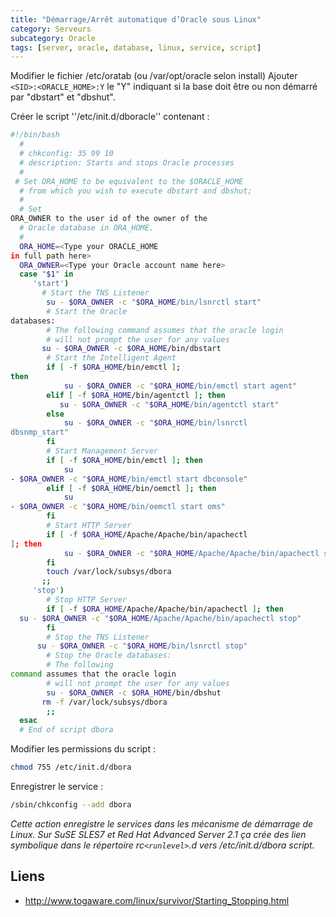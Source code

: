 ```yaml
---
title: "Démarrage/Arrêt automatique d’Oracle sous Linux"
category: Serveurs
subcategory: Oracle
tags: [server, oracle, database, linux, service, script]
---
```

Modifier le fichier /etc/oratab (ou /var/opt/oracle selon install)
Ajouter `<SID>:<ORACLE_HOME>:Y` le "Y" indiquant si la base doit être ou non démarré par "dbstart" et "dbshut".

Créer le script ''/etc/init.d/dboracle'' contenant :

``` bash
#!/bin/bash
  #
  # chkconfig: 35 99 10
  # description: Starts and stops Oracle processes
  #
 # Set ORA_HOME to be equivalent to the $ORACLE_HOME
  # from which you wish to execute dbstart and dbshut;
  #
  # Set
ORA_OWNER to the user id of the owner of the
  # Oracle database in ORA_HOME.
  #
  ORA_HOME=<Type your ORACLE_HOME
in full path here>
  ORA_OWNER=<Type your Oracle account name here>
  case "$1" in
     'start')
       # Start the TNS Listener
        su - $ORA_OWNER -c "$ORA_HOME/bin/lsnrctl start"
        # Start the Oracle
databases:
        # The following command assumes that the oracle login
        # will not prompt the user for any values
       su - $ORA_OWNER -c $ORA_HOME/bin/dbstart
        # Start the Intelligent Agent
        if [ -f $ORA_HOME/bin/emctl ];
then
            su - $ORA_OWNER -c "$ORA_HOME/bin/emctl start agent"
        elif [ -f $ORA_HOME/bin/agentctl ]; then
           su - $ORA_OWNER -c "$ORA_HOME/bin/agentctl start"
        else
            su - $ORA_OWNER -c "$ORA_HOME/bin/lsnrctl
dbsnmp_start"
        fi
        # Start Management Server
        if [ -f $ORA_HOME/bin/emctl ]; then
            su
- $ORA_OWNER -c "$ORA_HOME/bin/emctl start dbconsole"
        elif [ -f $ORA_HOME/bin/oemctl ]; then
            su
- $ORA_OWNER -c "$ORA_HOME/bin/oemctl start oms"
        fi
        # Start HTTP Server
        if [ -f $ORA_HOME/Apache/Apache/bin/apachectl
]; then
            su - $ORA_OWNER -c "$ORA_HOME/Apache/Apache/bin/apachectl start"
        fi
        touch /var/lock/subsys/dbora
       ;;
     'stop')
        # Stop HTTP Server
        if [ -f $ORA_HOME/Apache/Apache/bin/apachectl ]; then
  su - $ORA_OWNER -c "$ORA_HOME/Apache/Apache/bin/apachectl stop"
        fi
        # Stop the TNS Listener
      su - $ORA_OWNER -c "$ORA_HOME/bin/lsnrctl stop"
        # Stop the Oracle databases:
        # The following
command assumes that the oracle login
        # will not prompt the user for any values
        su - $ORA_OWNER -c $ORA_HOME/bin/dbshut
       rm -f /var/lock/subsys/dbora
        ;;
  esac
  # End of script dbora
```

Modifier les permissions du script :

``` sh
chmod 755 /etc/init.d/dbora
```

Enregistrer le service :

``` sh
/sbin/chkconfig --add dbora
```

_Cette action enregistre le services dans les mécanisme de démarrage de Linux. Sur SuSE SLES7 et Red Hat Advanced Server
2.1 ça crée des lien symbolique dans le répertoire rc`<runlevel>`.d vers /etc/init.d/dbora script._

## Liens
  * <http://www.togaware.com/linux/survivor/Starting_Stopping.html>
  